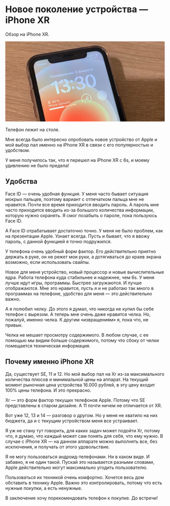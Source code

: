 # Новое поколение устройства — iPhone XR

<div class="subtitle">Обзор на iPhone XR.</div>

![Alt](cap.jpg)

<div class="subtitle">Телефон лежит на столе.</div>

Мне всегда было интересно опробовать новое устройство от Apple и мой выбор пал именно на iPhone XR в связи с его
популярностью и удобством.

У меня получилось так, что я перешел на iPhone XR с 6s, и моему удивлению не было предела!

## Удобства

Face ID — очень удобная функция. У меня часто бывает ситуация мокрых пальцев, поэтому вариант с отпечатком пальца мне не
нравится. Почти все время приходится вводить пароль. А пароль мне часто приходится вводить из-за большого количества
информации, которую нужно охранять. Я смог позабыть о пароле, пока пользуюсь Face ID.

А Face ID отрабатывает достаточно точно. У меня не было проблем, как на презентации Apple. Узнает всегда. Пусть и
бывает, что я ввожу пароль, с данной функцией я точно подружился.

У телефона очень удобный форм фактор. Его действительно приятно держать в руке, он не режет мои руки, а дотягиваться до
краев экрана возможно, если использовать свайпы.

Новое для меня устройство, новый процессор и новые вычислительные ядра. Работа телефона куда стабильнее и надежнее, чем
6s. У меня лучше идут игры, программы. Быстрее загружаются. И лучше отображаются. Мне это нравится, пусть я и не работаю
так много в программах на телефоне, удобство для меня — это действительно важно.

А я полюбил челку. До этого я думал, что никогда не купил бы себе телефон с вырезом. А теперь мне очень даже нравится
челка. Но, пожалуй, именно челка. К другим «извращениям» я, пока что, не привык.

Челка не мешает просмотру содержимого. В любом случае, с ее помощью мы видим больше содержимого, потому что сбоку от
челки помещается техническая информация.

## Почему именно iPhone XR

Да, существует SE, 11 и 12. Но мой выбор пал на Xr из-за максимального количества плюсов и минимальной цены на аппарат.
На текущий момент рыночная цена устройства 16.000 рублей, в эту цену входит 100% цены телефона. И это прекрасно.

Xr — это форм фактор текущих телефонов Apple. Потому что SE представлены в старом дизайне. А 11 почти ничем не
отличается от XR.

Вот уже 12, 13 и 14 — разговор о другом. Но у меня не хватило на них бюджета, да и с текущим устройством меня все
устраивает.

Я уж не стану тут говорить, для каких задач может подойти Xr, потому что, я думаю, что каждый может сам понять для себя,
что ему нужно. В случае с iPhone XR — на данном аппарате можно выполнять все, без исключения, и получать от этого
удовольствие.

Я не могу пользоваться андроид-телефонами. Ни в каком виде. И забавно, я не один такой. Пускай это называется разными
словами, Apple действительно могут максимально угодить пользователю.

Пользоваться их техникой очень комфортно. Хочется весь дом обставить в технику Apple. Важно это контролировать, потому
что есть нужные покупки, а есть ненужные.

В заключение хочу порекомендовать телефон к покупке. До встречи!
